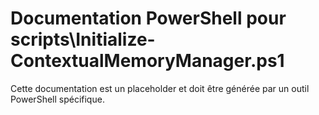 # Documentation PowerShell pour scripts\Initialize-ContextualMemoryManager.ps1

Cette documentation est un placeholder et doit être générée par un outil PowerShell spécifique.
